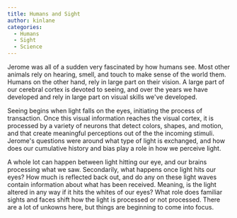 ```yaml
---
title: Humans and Sight
author: kinlane
categories:
  - Humans
  - Sight
  - Science
---
```

Jerome was all of a sudden very fascinated by how humans see. Most other animals rely on hearing, smell, and touch to make sense of the world them. Humans on the other hand, rely in large part on their vision. A large part of our cerebral cortex is devoted to seeing, and over the years we have developed and rely in large part on visual skills we've developed.

Seeing begins when light falls on the eyes, initiating the process of transaction. Once this visual information reaches the visual cortex, it is processed by a variety of neurons that detect colors, shapes, and motion, and that create meaningful perceptions out of the the incoming stimuli. Jerome's questions were around what type of light is exchanged, and how does our cumulative history and bias play a role in how we perceive light.

A whole lot can happen between light hitting our eye, and our brains processing what we saw. Secondarily, what happens once light hits our eyes? How much is reflected back out, and do any on these light waves contain information about what has been received. Meaning, is the light altered in any way if it hits the whites of our eyes? What role does familiar sights and faces shift how the light is processed or not processed. There are a lot of unkowns here, but things are beginning to come into focus.

